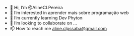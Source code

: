 - 👋 Hi, I’m @AlineCLPereira
- 👀 I’m interested in aprender mais sobre programação web
- 🌱 I’m currently learning Dev Phyton
- 💞️ I’m looking to collaborate on ...
- 📫 How to reach me aline.clpssaba@gmail.com

<!---
AlineCLPereira/AlineCLPereira is a ✨ special ✨ repository because its `README.md` (this file) appears on your GitHub profile.
You can click the Preview link to take a look at your changes.
--->

